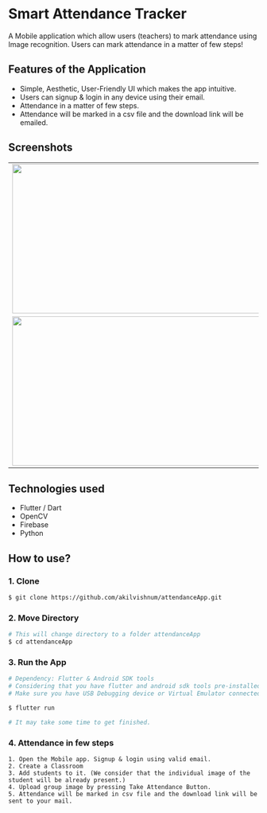 # Smart Attendance Tracker

A Mobile application which allow users (teachers) to mark attendance using Image recognition. Users can mark attendance in a matter of few steps!

## Features of the Application

* Simple, Aesthetic, User-Friendly UI which makes the app intuitive.
* Users can signup & login in any device using their email.
* Attendance in a matter of few steps.
* Attendance will be marked in a csv file and the download link will be emailed.

## Screenshots
<table>
  <tr>
    <td>
          <img src = "https://user-images.githubusercontent.com/56084840/99776720-3fe37900-2b37-11eb-8fca-29ebd51b991c.jpg" width = "500" height = "300">
     </td>
     <td>
          <img src = "https://user-images.githubusercontent.com/56084840/99776768-5b4e8400-2b37-11eb-94b7-feec19bfb538.jpg" width = "500" height = "300">
    </td>
  </tr>
    <tr>
    <td>
          <img src = "https://user-images.githubusercontent.com/56084840/99776756-5558a300-2b37-11eb-9b06-d8172dbf1d36.jpg" width = "500" height = "300">
     </td>
     <td>
          <img src = "https://user-images.githubusercontent.com/56084840/99776759-5689d000-2b37-11eb-8ca2-6726438ef9ac.jpg" width = "500" height = "300">
    </td>
  </tr>
  </table>

## Technologies used
* Flutter / Dart
* OpenCV
* Firebase
* Python


## How to use?
### 1. Clone 
```sh
$ git clone https://github.com/akilvishnum/attendanceApp.git
```
### 2. Move Directory
```sh
# This will change directory to a folder attendanceApp
$ cd attendanceApp
```
### 3. Run the App
```sh
# Dependency: Flutter & Android SDK tools
# Considering that you have flutter and android sdk tools pre-installed in your systems.
# Make sure you have USB Debugging device or Virtual Emulator connected

$ flutter run

# It may take some time to get finished.
```

### 4. Attendance in few steps
```
1. Open the Mobile app. Signup & login using valid email.
2. Create a Classroom
3. Add students to it. (We consider that the individual image of the student will be already present.)
4. Upload group image by pressing Take Attendance Button.
5. Attendance will be marked in csv file and the download link will be sent to your mail.
```






